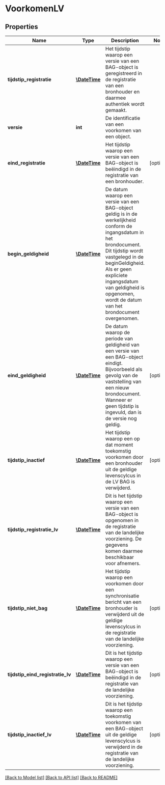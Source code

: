 # VoorkomenLV

## Properties
Name | Type | Description | Notes
------------ | ------------- | ------------- | -------------
**tijdstip_registratie** | [**\DateTime**](\DateTime.md) | Het tijdstip waarop een versie van een BAG-object is geregistreerd in de registratie van een bronhouder en daarmee authentiek wordt gemaakt. | 
**versie** | **int** | De identificatie van een voorkomen van een object. | 
**eind_registratie** | [**\DateTime**](\DateTime.md) | Het tijdstip waarop een versie van een BAG-object is beëindigd in de registratie van een bronhouder. | [optional] 
**begin_geldigheid** | [**\DateTime**](\DateTime.md) | De datum waarop een versie van een BAG-object geldig is in de werkelijkheid conform de ingangsdatum in het brondocument. Dit tijdstip wordt vastgelegd in de beginGeldigheid. Als er geen expliciete ingangsdatum van geldigheid is opgenomen, wordt de datum van het brondocument overgenomen. | 
**eind_geldigheid** | [**\DateTime**](\DateTime.md) | De datum waarop de periode van geldigheid van een versie van een BAG-object eindigt. Bijvoorbeeld als gevolg van de vaststelling van een nieuw brondocument. Wanneer er geen tijdstip is ingevuld, dan is de versie nog geldig. | [optional] 
**tijdstip_inactief** | [**\DateTime**](\DateTime.md) | Het tijdstip waarop een op dat moment toekomstig voorkomen door een bronhouder uit de geldige levenscylcus in de LV BAG is verwijderd. | [optional] 
**tijdstip_registratie_lv** | [**\DateTime**](\DateTime.md) | Dit is het tijdstip waarop een versie van een BAG-object is opgenomen in de registratie van de landelijke voorziening. De gegevens komen daarmee beschikbaar voor afnemers. | 
**tijdstip_niet_bag** | [**\DateTime**](\DateTime.md) | Het tijdstip waarop een voorkomen door een synchronisatie bericht van een bronhouder is verwijderd uit de geldige levenscylcus in de registratie van de landelijke voorziening. | [optional] 
**tijdstip_eind_registratie_lv** | [**\DateTime**](\DateTime.md) | Dit is het tijdstip waarop een versie van een BAG-object is beëindigd in de registratie van de landelijke voorziening. | [optional] 
**tijdstip_inactief_lv** | [**\DateTime**](\DateTime.md) | Dit is het tijdstip waarop een toekomstig voorkomen van een BAG-object uit de geldige levenscylcus is verwijderd in de registratie van de landelijke voorziening. | [optional] 

[[Back to Model list]](../../README.md#documentation-for-models) [[Back to API list]](../../README.md#documentation-for-api-endpoints) [[Back to README]](../../README.md)

